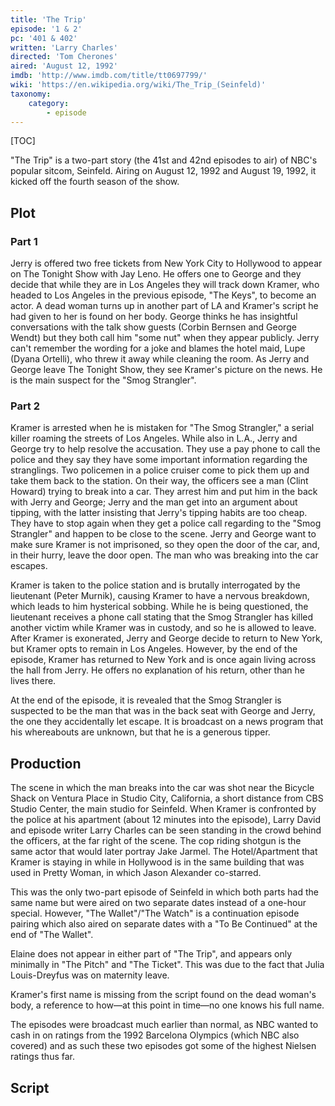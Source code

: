 ```yaml
---
title: 'The Trip'
episode: '1 & 2'
pc: '401 & 402'
written: 'Larry Charles'
directed: 'Tom Cherones'
aired: 'August 12, 1992'
imdb: 'http://www.imdb.com/title/tt0697799/'
wiki: 'https://en.wikipedia.org/wiki/The_Trip_(Seinfeld)'
taxonomy:
    category:
        - episode
---
```


[TOC]

"The Trip" is a two-part story (the 41st and 42nd episodes to air) of NBC's popular sitcom, Seinfeld. Airing on August 12, 1992 and August 19, 1992, it kicked off the fourth season of the show.

## Plot

### Part 1

Jerry is offered two free tickets from New York City to Hollywood to appear on The Tonight Show with Jay Leno. He offers one to George and they decide that while they are in Los Angeles they will track down Kramer, who headed to Los Angeles in the previous episode, "The Keys", to become an actor. A dead woman turns up in another part of LA and Kramer's script he had given to her is found on her body. George thinks he has insightful conversations with the talk show guests (Corbin Bernsen and George Wendt) but they both call him "some nut" when they appear publicly. Jerry can't remember the wording for a joke and blames the hotel maid, Lupe (Dyana Ortelli), who threw it away while cleaning the room. As Jerry and George leave The Tonight Show, they see Kramer's picture on the news. He is the main suspect for the "Smog Strangler".

### Part 2

Kramer is arrested when he is mistaken for "The Smog Strangler," a serial killer roaming the streets of Los Angeles. While also in L.A., Jerry and George try to help resolve the accusation. They use a pay phone to call the police and they say they have some important information regarding the stranglings. Two policemen in a police cruiser come to pick them up and take them back to the station. On their way, the officers see a man (Clint Howard) trying to break into a car. They arrest him and put him in the back with Jerry and George; Jerry and the man get into an argument about tipping, with the latter insisting that Jerry's tipping habits are too cheap. They have to stop again when they get a police call regarding to the "Smog Strangler" and happen to be close to the scene. Jerry and George want to make sure Kramer is not imprisoned, so they open the door of the car, and, in their hurry, leave the door open. The man who was breaking into the car escapes.

Kramer is taken to the police station and is brutally interrogated by the lieutenant (Peter Murnik), causing Kramer to have a nervous breakdown, which leads to him hysterical sobbing. While he is being questioned, the lieutenant receives a phone call stating that the Smog Strangler has killed another victim while Kramer was in custody, and so he is allowed to leave. After Kramer is exonerated, Jerry and George decide to return to New York, but Kramer opts to remain in Los Angeles. However, by the end of the episode, Kramer has returned to New York and is once again living across the hall from Jerry. He offers no explanation of his return, other than he lives there.

At the end of the episode, it is revealed that the Smog Strangler is suspected to be the man that was in the back seat with George and Jerry, the one they accidentally let escape. It is broadcast on a news program that his whereabouts are unknown, but that he is a generous tipper.

## Production

The scene in which the man breaks into the car was shot near the Bicycle Shack on Ventura Place in Studio City, California, a short distance from CBS Studio Center, the main studio for Seinfeld. When Kramer is confronted by the police at his apartment (about 12 minutes into the episode), Larry David and episode writer Larry Charles can be seen standing in the crowd behind the officers, at the far right of the scene. The cop riding shotgun is the same actor that would later portray Jake Jarmel. The Hotel/Apartment that Kramer is staying in while in Hollywood is in the same building that was used in Pretty Woman, in which Jason Alexander co-starred.

This was the only two-part episode of Seinfeld in which both parts had the same name but were aired on two separate dates instead of a one-hour special. However, "The Wallet"/"The Watch" is a continuation episode pairing which also aired on separate dates with a "To Be Continued" at the end of "The Wallet".

Elaine does not appear in either part of "The Trip", and appears only minimally in "The Pitch" and "The Ticket". This was due to the fact that Julia Louis-Dreyfus was on maternity leave.

Kramer's first name is missing from the script found on the dead woman's body, a reference to how—at this point in time—no one knows his full name.

The episodes were broadcast much earlier than normal, as NBC wanted to cash in on ratings from the 1992 Barcelona Olympics (which NBC also covered) and as such these two episodes got some of the highest Nielsen ratings thus far.

## Script
